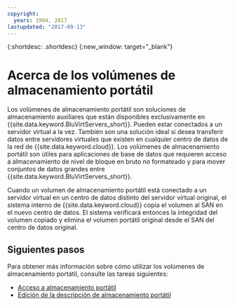 ```yaml
---
copyright:
  years: 1994, 2017
lastupdated: "2017-09-13"
---
```


{:shortdesc: .shortdesc}
{:new_window: target="_blank"}

# Acerca de los volúmenes de almacenamiento portátil

Los volúmenes de almacenamiento portátil son soluciones de almacenamiento auxiliares que están disponibles exclusivamente en {{site.data.keyword.BluVirtServers_short}}. Pueden estar conectados a un servidor virtual a la vez. También son una solución ideal si desea transferir datos entre servidores virtuales que existen en cualquier centro de datos de la red de {{site.data.keyword.cloud}}. Los volúmenes de almacenamiento portátil son útiles para aplicaciones de base de datos que requieren acceso a almacenamiento de nivel de bloque en bruto no formateado y para mover conjuntos de datos grandes entre {{site.data.keyword.BluVirtServers_short}}.

Cuando un volumen de almacenamiento portátil está conectado a un servidor virtual en un centro de datos distinto del servidor virtual original, el sistema interno de {{site.data.keyword.cloud}} copia el volumen al SAN en el nuevo centro de datos. El sistema verificará entonces la integridad del volumen copiado y elimina el volumen portátil original desde el SAN del centro de datos original.

## Siguientes pasos
Para obtener más información sobre cómo utilizar los volúmenes de almacenamiento portátil, consulte las tareas siguientes:
* [Acceso a almacenamiento portátil](/docs/vsi/storage?topic=virtual-servers-accessing-portable-storage)
* [Edición de la descripción de almacenamiento portátil](/docs/vsi/storage?topic=virtual-servers-editing-a-portable-storage-description)

